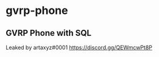 # gvrp-phone
GVRP Phone with SQL
-----------------------------
Leaked by artaxyz#0001
https://discord.gg/QEWmcwPt8P
